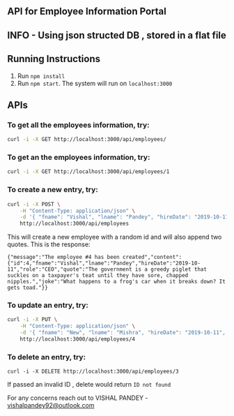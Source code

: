 ## API for Employee Information Portal


## INFO - Using json structed DB , stored in a flat file

## Running Instructions
1. Run `npm install`
2. Run `npm start`. The system will run on `localhost:3000`

## APIs


### To get all the employees information, try:
 ```bash
 curl -i -X GET http://localhost:3000/api/employees/
```

### To get an the employees information, try:
 ```bash
 curl -i -X GET http://localhost:3000/api/employees/1
```

### To create a new entry, try: 
```bash
curl -i -X POST \
    -H "Content-Type: application/json" \
    -d '{ "fname": "Vishal", "lname": "Pandey", "hireDate": "2019-10-11", "role": "CEO" }' \
    http://localhost:3000/api/employees
```
This will create a new employee with a random id and will also append two quotes. This is the response:
```    
{"message":"The employee #4 has been created","content":{"id":4,"fname":"Vishal","lname":"Pandey","hireDate":"2019-10-11","role":"CEO","quote":"The government is a greedy piglet that suckles on a taxpayer's teat until they have sore, chapped nipples.","joke":"What happens to a frog's car when it breaks down? It gets toad."}}
```

### To update an entry, try:
```bash
curl -i -X PUT \
    -H "Content-Type: application/json" \
    -d '{ "fname": "New", "lname": "Mishra", "hireDate": "2019-10-11", "role": "CEO" }' \
    http://localhost:3000/api/employees/4
```
    
### To delete an entry, try:
```
curl -i -X DELETE http://localhost:3000/api/employees/3
```

If passed an invalid ID , delete would return `ID not found`


For any concerns reach out to VISHAL PANDEY - vishalpandey92@outlook.com